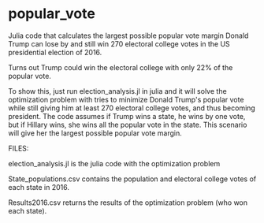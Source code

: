 # popular_vote
Julia code that calculates the largest possible popular vote margin Donald Trump can lose by and still win 270 electoral college votes in the US presidential election of 2016.

Turns out Trump could win the electoral college with only 22% of the popular vote.

To show this, just run election_analysis.jl in julia and it will solve the optimization problem with tries to minimize Donald Trump's popular vote while still giving him at least 270 electoral college votes, and thus becoming president.  The code assumes if Trump wins a state, he wins by one vote, but if Hillary wins, she wins all the popular vote in the state.  This scenario will give her the largest possible popular vote margin.

FILES:

election_analysis.jl is the julia code with the optimization problem


State_populations.csv contains the population and electoral college votes of each state in 2016.


Results2016.csv returns the results of the optimization problem (who won each state).

